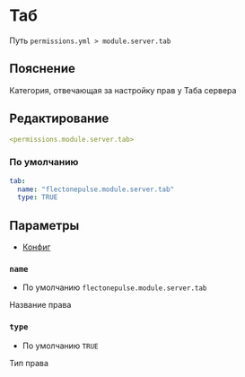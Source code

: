 # Таб
Путь `permissions.yml > module.server.tab`

## Пояснение
Категория, отвечающая за настройку прав у Таба сервера

## Редактирование
```yaml
<permissions.module.server.tab>
```

### По умолчанию
```yaml
tab:
  name: "flectonepulse.module.server.tab"
  type: TRUE
```

## Параметры

- [Конфиг](/ru/config/module/server/tab/)

### `name`
- По умолчанию `flectonepulse.module.server.tab`

Название права

### `type`
- По умолчанию `TRUE`

Тип права

<!--@include: @/ru/parts/permission.md-->

